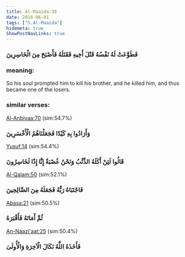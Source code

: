 ```yaml
---
title: Al-Maaida:30
date: 2018-06-01
tags: ["5.Al-Maaida"]
hidemeta: true 
ShowPostNavLinks: true 
---
```

### فَطَوَّعَتْ لَهُ نَفْسُهُ قَتْلَ أَخِيهِ فَقَتَلَهُ فَأَصْبَحَ مِنَ الْخَاسِرِينَ
### meaning: 
So his soul prompted him to kill his brother, and he killed him, and thus became one of the losers.
### similar verses: 

[Al-Anbiyaa:70](/21/70) (sim:54.7%)

### وَأَرَادُوا بِهِ كَيْدًا فَجَعَلْنَاهُمُ الْأَخْسَرِينَ

[Yusuf:14](/12/14) (sim:54.4%)

### قَالُوا لَئِنْ أَكَلَهُ الذِّئْبُ وَنَحْنُ عُصْبَةٌ إِنَّا إِذًا لَخَاسِرُونَ

[Al-Qalam:50](/68/50) (sim:52.1%)

### فَاجْتَبَاهُ رَبُّهُ فَجَعَلَهُ مِنَ الصَّالِحِينَ

[Abasa:21](/80/21) (sim:50.5%)

### ثُمَّ أَمَاتَهُ فَأَقْبَرَهُ

[An-Naazi'aat:25](/79/25) (sim:50.4%)

### فَأَخَذَهُ اللَّهُ نَكَالَ الْآخِرَةِ وَالْأُولَىٰ
